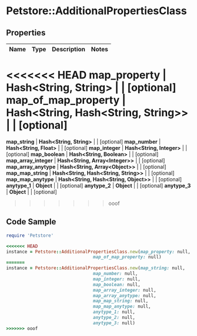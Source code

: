 # Petstore::AdditionalPropertiesClass

## Properties

Name | Type | Description | Notes
------------ | ------------- | ------------- | -------------
<<<<<<< HEAD
**map_property** | **Hash&lt;String, String&gt;** |  | [optional] 
**map_of_map_property** | **Hash&lt;String, Hash&lt;String, String&gt;&gt;** |  | [optional] 
=======
**map_string** | **Hash&lt;String, String&gt;** |  | [optional] 
**map_number** | **Hash&lt;String, Float&gt;** |  | [optional] 
**map_integer** | **Hash&lt;String, Integer&gt;** |  | [optional] 
**map_boolean** | **Hash&lt;String, Boolean&gt;** |  | [optional] 
**map_array_integer** | **Hash&lt;String, Array&lt;Integer&gt;&gt;** |  | [optional] 
**map_array_anytype** | **Hash&lt;String, Array&lt;Object&gt;&gt;** |  | [optional] 
**map_map_string** | **Hash&lt;String, Hash&lt;String, String&gt;&gt;** |  | [optional] 
**map_map_anytype** | **Hash&lt;String, Hash&lt;String, Object&gt;&gt;** |  | [optional] 
**anytype_1** | **Object** |  | [optional] 
**anytype_2** | **Object** |  | [optional] 
**anytype_3** | **Object** |  | [optional] 
>>>>>>> ooof

## Code Sample

```ruby
require 'Petstore'

<<<<<<< HEAD
instance = Petstore::AdditionalPropertiesClass.new(map_property: null,
                                 map_of_map_property: null)
=======
instance = Petstore::AdditionalPropertiesClass.new(map_string: null,
                                 map_number: null,
                                 map_integer: null,
                                 map_boolean: null,
                                 map_array_integer: null,
                                 map_array_anytype: null,
                                 map_map_string: null,
                                 map_map_anytype: null,
                                 anytype_1: null,
                                 anytype_2: null,
                                 anytype_3: null)
>>>>>>> ooof
```


